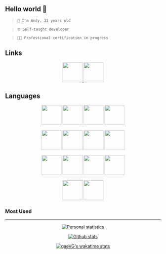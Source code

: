 ## Hello world 👋

> ```
> 🧑 I'm Andy, 31 years old

> ```
> 🤓 Self-taught developer
> ```

> ```
> 👨‍🎓 Professional certification in progress
> ```

## Links
<p align="center">
    <a href="https://cenne.xyz">
        <img
            src="https://stephentaes.net/img/developpeur-web-full-stack.png"
            width="64" height="64"
        />
    </a>
    <a href="https://discord.gg/VJryasnKke">
        <img
            src="https://upload.wikimedia.org/wikipedia/fr/8/80/Logo_Discord_2015.png"
            width="64" height="64"
        />
    </a>
</p>

## Languages

<p align="center">
    <img
        src="https://upload.wikimedia.org/wikipedia/commons/thumb/6/61/HTML5_logo_and_wordmark.svg/1200px-HTML5_logo_and_wordmark.svg.png"
        width="64" height="64"
    />
    <img
        src="https://cdn.iconscout.com/icon/free/png-256/css3-8-1175200.png"
        width="64" height="64"
    />
    <img
        src="https://cdn.iconscout.com/icon/free/png-256/javascript-2038874-1720087.png"
        width="64" height="64"
    />
    <img
        src="https://onlyweb-formation.com/uploads/mod_logo/programmation_python1.png"
        width="64" height="64"
    />
</p>

<p align="center">
    <img    
        src="https://cdn.iconscout.com/icon/free/png-256/bootstrap-7-1175254.png"
        width="64" height="64"
    />
    <img
        src="https://cdn.iconscout.com/icon/free/png-256/jquery-7-1175152.png"
        width="64" height="64"
    />
    <img
        src="https://files.readme.io/320345b-React_Logo_256x256.png"
        width="64" height="64"
    />
    <img
        src="https://codeahoy.com/assets/images/compare/python-frameworks/django-logo.png"
        width="64" height="64"
    />
</p>

<p align="center">
    <img    
        src="https://infoplus.consulting/wp-content/uploads/2018/11/nodejs-300.png"
        width="64" height="64"
    />
    <img
        src="https://www.grafics.fr/wp-content/uploads/2015/01/php-copyright-avec-les-annees-01.png"
        width="64" height="64"
    />
    <img    
        src="https://winxptalk.com/wp-content/uploads/2020/10/PROBLEME-AVEC-JAVA-SUR-WINDOWS-10.png"
        width="64" height="64"
    />
    <img
        src="https://upload.wikimedia.org/wikipedia/commons/thumb/c/cf/Lua-Logo.svg/1200px-Lua-Logo.svg.png"
        width="64" height="64"
    />
</p>

<p align="center">
    <img
        src="https://devblogs.microsoft.com/powershell/wp-content/uploads/sites/30/2018/09/Powershell_256.png"
        width="64" height="64"
    />
    <img
        src="https://repository-images.githubusercontent.com/188429514/9ceb8680-7fb5-11e9-812c-234b6d38879b"
        width="64" height="64"
    />
</p>

### Most Used
---
<p align="center">
    <a href="https://github.com/anuraghazra/github-readme-stats"><img src="https://camo.githubusercontent.com/84fbb2705b75da36923184a0b89f4fb3c3706793033e1a27cae2a6832d4683d4/68747470733a2f2f6769746875622d726561646d652d73746174732e76657263656c2e6170702f6170693f757365726e616d653d676165564726636f756e745f707269766174653d747275652673686f775f69636f6e733d74727565267468656d653d7265616374" alt="Personal statistics" data-canonical-src="https://github-readme-stats.vercel.app/api?username=gaeVG&amp;count_private=true&amp;show_icons=true&amp;theme=react" style="max-width: 100%;"></a>
</p>
<p align="center">
    <a target="_blank" rel="noopener noreferrer" href="https://camo.githubusercontent.com/c1fc43466567c01b73bc5132af38e55d7e7b8b23ae720806048f45e609e66add/68747470733a2f2f6769746875622d726561646d652d73746174732e76657263656c2e6170702f6170692f746f702d6c616e67732f3f757365726e616d653d6761655647267468656d653d7265616374"><img src="https://camo.githubusercontent.com/c1fc43466567c01b73bc5132af38e55d7e7b8b23ae720806048f45e609e66add/68747470733a2f2f6769746875622d726561646d652d73746174732e76657263656c2e6170702f6170692f746f702d6c616e67732f3f757365726e616d653d6761655647267468656d653d7265616374" alt="Github stats" data-canonical-src="https://github-readme-stats.vercel.app/api/top-langs/?username=gaeVG&amp;theme=react" style="max-width: 100%;"></a>
</p>
<p align="center">
    <a target="_blank" rel="noopener noreferrer" href="https://camo.githubusercontent.com/ad13e1376102755a67f832acc20b9b96a99154ede812c9da1ad09f64ab160a73/68747470733a2f2f6769746875622d726561646d652d73746174732e76657263656c2e6170702f6170692f77616b6174696d653f757365726e616d653d6761655647"><img src="https://camo.githubusercontent.com/ad13e1376102755a67f832acc20b9b96a99154ede812c9da1ad09f64ab160a73/68747470733a2f2f6769746875622d726561646d652d73746174732e76657263656c2e6170702f6170692f77616b6174696d653f757365726e616d653d6761655647" alt="gaeVG's wakatime stats" data-canonical-src="https://github-readme-stats.vercel.app/api/wakatime?username=gaeVG" style="max-width: 100%;"></a>
</p>
